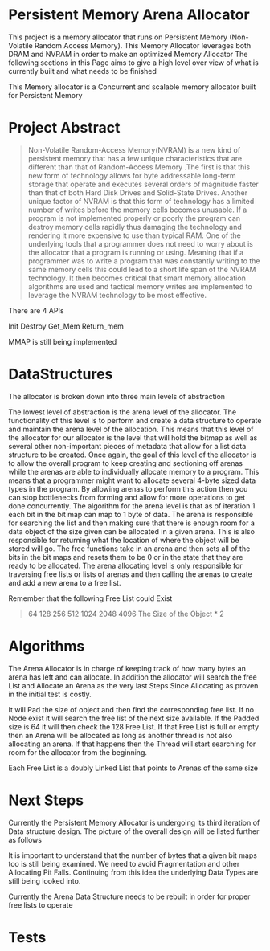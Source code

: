 # Persistent Memory Arena Allocator


This project is a memory allocator that runs on Persistent Memory (Non-Volatile Random Access Memory). This Memory Allocator leverages both DRAM and NVRAM in order to make an optimized Memory Allocator
The following sections in this Page aims to give a high level over view of what is currently built and what needs to be finished

This Memory allocator is a Concurrent and scalable memory allocator built for Persistent Memory

# Project Abstract

>Non-Volatile Random-Access Memory(NVRAM)  is a new kind of persistent memory that has a few unique characteristics that are different than that of Random-Access Memory .The first is that this new form of technology allows for byte addressable long-term storage that operate and executes several orders of magnitude faster than that of both Hard Disk Drives  and Solid-State Drives. Another unique factor of NVRAM is that this form of technology has a limited number of writes before the memory cells becomes unusable. If a program is not implemented properly or poorly the program can destroy memory cells rapidly thus damaging the technology and rendering it more expensive to use than typical RAM. One of the underlying tools that a programmer does not need to worry about is the allocator that a program is running or using.  Meaning that if a programmer was to write a program that was constantly writing to the same memory cells this could lead to a short life span of the NVRAM technology. It then becomes critical that smart memory allocation algorithms are used and tactical memory writes are implemented to leverage the NVRAM technology to be most effective.

There are 4 APIs

Init
Destroy
Get_Mem
Return_mem

MMAP is still being implemented

# DataStructures
The allocator is broken down into three main levels of abstraction

 The lowest level of abstraction is the arena level of the allocator. The functionality of this level is to perform and create a data structure to operate and maintain the arena level of the allocation. This means that this level of the allocator for our allocator is the level that will hold the bitmap as well as several other non-important pieces of metadata that allow for a list data structure to be created. Once again, the goal of this level of the allocator is to allow the overall program to keep creating and sectioning off arenas while the arenas are able to individually allocate memory to a program. This means that a programmer might want to allocate several 4-byte sized data types in the program. By allowing arenas to perform this action then you can stop bottlenecks from forming and allow for more operations to get done concurrently. The algorithm for the arena level is that as of iteration 1 each bit in the bit map can map to 1 byte of data. The arena is responsible for searching the list and then making sure that there is enough room for a data object of the size given can be allocated in a given arena. This is also responsible for returning what the location of where the object will be stored will go. The free functions take in an arena and then sets all of the bits in the bit maps and resets them to be 0 or in the state that they are ready to be allocated. The arena allocating level is only responsible for traversing free lists or lists of arenas and then calling the arenas to create and add a new arena to a free list.

Remember that the following Free List could Exist
>64
>128
>256
>512
>1024
>2048
>4096
>The Size of the Object * 2




# Algorithms

The Arena Allocator is in charge of keeping track of how many bytes an arena has left and can allocate. In addition the allocator will search the free List and Allocate an Arena as the very last Steps Since Allocating as proven in the initial test is costly.

It will Pad the size of object and then find the corresponding free list. If no Node exist it will search the free list of the next size available. If the Padded size is 64 it will then check the 128 Free List. If that Free List is full or empty then an Arena will be allocated as long as another thread is not also allocating an arena. If that happens then the Thread will start searching for room for the allocator from the beginning.

Each Free List is a doubly Linked List that points to Arenas of the same size



# Next Steps
Currently the Persistent Memory Allocator is undergoing its third iteration of Data structure design. The picture of the overall design will be listed further as follows

It is important to understand that the number of bytes that a given bit maps too is still being examined. We need to avoid Fragmentation and other Allocating Pit Falls. Continuing from this idea the underlying Data Types are still being looked into.

Currently the Arena Data Structure needs to be rebuilt in order for proper free lists to operate

# Tests

